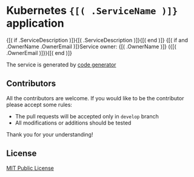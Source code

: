 # Kubernetes `{[( .ServiceName )]}` application
{[( if .ServiceDescription )]}{[( .ServiceDescription )]}{[( end )]}
{[( if and .OwnerName .OwnerEmail )]}Service owner: {[( .OwnerName )]} ({[( .OwnerEmail )]}){[( end )]}

The service is generated by [code generator](https://github.com/k8s-community/codegen) 

## Contributors

All the contributors are welcome. If you would like to be the contributor please accept some rules:
- The pull requests will be accepted only in `develop` branch
- All modifications or additions should be tested

Thank you for your understanding!

## License

[MIT Public License](LICENSE)